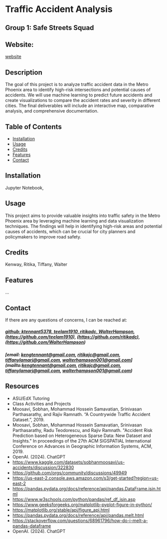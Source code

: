 # Traffic Accident Analysis
## Group 1: Safe Streets Squad

## Website: 
[website](...)

## Description
The goal of this project is to analyze traffic accident data in the Metro Phoenix area to identify high-risk intersections and potential causes of accidents. We will use machine learning to predict future accidents and create visualizations to compare the accident rates and severity in different cities. The final deliverables will include an interactive map, comparative analysis, and comprehensive documentation.



## Table of Contents
- [Installation](#installation)
- [Usage](#usage)
- [Credits](#credits)
- [Features](#features)
- [Contact](#contact)

## Installation
Jupyter Notebook, 

## Usage
This project aims to provide valuable insights into traffic safety in the Metro Phoenix area by leveraging machine learning and data visualization techniques. The findings will help in identifying high-risk areas and potential causes of accidents, which can be crucial for city planners and policymakers to improve road safety.

## Credits
Kenway, Ritika, Tiffany, Walter



## Features
...



## Contact
If there are any questions of concerns, I can be reached at:
##### [github: ktennant5378, teelam1910, ritikadc, WalterHampson](https://github.com/ktennant5378), (https://github.com/teelam1910), (https://github.com/ritikadc), (https://github.com/WalterHampson)
##### [email: kengtennant@gmail.com, ritikajc@gmail.com, tiffanylamarj@gmail.com, walterhampson001@gmail.com](mailto:kengtennant@gmail.com, ritikajc@gmail.com, tiffanylamarj@gmail.com, walterhampson001@gmail.com)





## Resources
- ASU/EdX Tutoring
- Class Activities and Projects
- Moosavi, Sobhan, Mohammad Hossein Samavatian, Srinivasan Parthasarathy, and Rajiv Ramnath. “A Countrywide Traffic Accident Dataset.”, 2019.
- Moosavi, Sobhan, Mohammad Hossein Samavatian, Srinivasan Parthasarathy, Radu Teodorescu, and Rajiv Ramnath. "Accident Risk Prediction based on Heterogeneous Sparse Data: New Dataset and Insights." In proceedings of the 27th ACM SIGSPATIAL International Conference on Advances in Geographic Information Systems, ACM, 2019.
- OpenAI. (2024). ChatGPT
- https://www.kaggle.com/datasets/sobhanmoosavi/us-accidents/discussion/322830
- https://github.com/orgs/community/discussions/49949
- https://us-east-2.console.aws.amazon.com/s3/get-started?region=us-east-2
- https://pandas.pydata.org/docs/reference/api/pandas.DataFrame.isin.html
- https://www.w3schools.com/python/pandas/ref_df_isin.asp
- https://www.geeksforgeeks.org/matplotlib-pyplot-figure-in-python/
- https://matplotlib.org/stable/api/figure_api.html
- https://pandas.pydata.org/docs/reference/api/pandas.melt.html
- https://stackoverflow.com/questions/68961796/how-do-i-melt-a-pandas-dataframe
- OpenAI. (2024). ChatGPT
